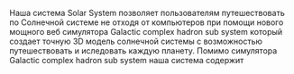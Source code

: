 Наша система Solar System позволяет пользователям путешествовать по Солнечной системе не отходя от компьютеров при помощи нового мощного веб симулятора Galactic complex hadron sub system который создает точную 3D модель солнечной системы
 с возможностью путешествовать и иследовать каждую планету. Помимо симулятора  Galactic complex hadron sub system наша система содержит 

